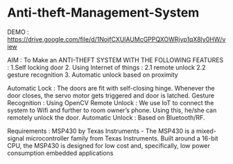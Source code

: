 # Anti-theft-Management-System

DEMO : https://drive.google.com/file/d/1NojfCXUlAUMcGPPQXOWRjyp1qX8ly0HW/view

AIM : To Make an ANTI-THEFT SYSTEM WITH THE FOLLOWING FEATURES :
                 1.Self locking door 
                 2. Using Internet of things :
                      2.1 remote unlock
                      2.2 gesture recognition
                 3. Automatic unlock based on proximity

Automatic Lock : The doors are fit with self-closing hinge. Whenever the door closes, the servo motor gets triggered and door is latched.
Gesture Recognition : Using OpenCV
Remote Unlock : We use IoT to connect the system to Wifi and further to room owner’s phone. Using this, he/she can remotely unlock the                    door.
Automatic Unlock : Based on Bluetooth/RF.

Requirements : 
             MSP430 by Texas Instruments - The MSP430 is a mixed-signal microcontroller family from Texas Instruments. Built around a 16-bit CPU, the MSP430 is designed for low cost and, specifically, low power consumption embedded applications

